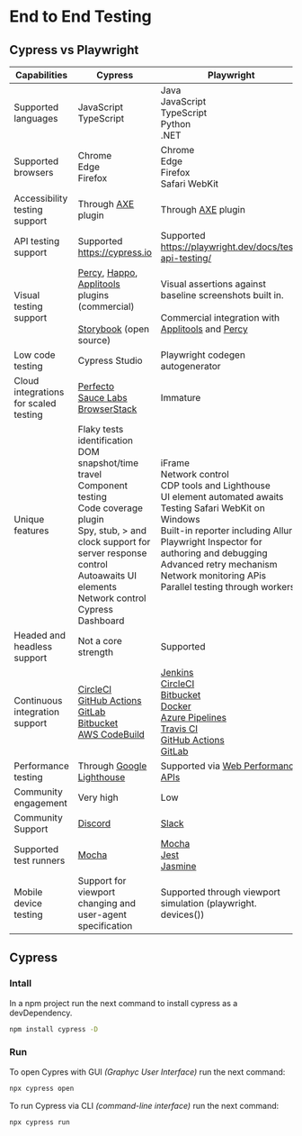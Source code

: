 # End to End Testing

## Cypress vs Playwright

| Capabilities | Cypress | Playwright |
| ------------ | ------- | ---------- |
| Supported languages | JavaScript<br> TypeScript | Java<br> JavaScript<br> TypeScript<br> Python<br> .NET |
| Supported browsers | Chrome<br> Edge<br> Firefox | Chrome<br> Edge<br> Firefox<br> Safari WebKit |
| Accessibility testing support| Through [AXE](https://www.deque.com/axe/) plugin	| Through [AXE](https://www.deque.com/axe/) plugin |
| API testing support | Supported https://cypress.io | Supported https://playwright.dev/docs/test-api-testing/ |
| Visual testing support | [Percy](https://percy.io/), [Happo](https://happo.io/), [Applitools](https://applitools.com/) plugins (commercial) <br><br> [Storybook](https://storybook.js.org/) (open source) |  Visual assertions against baseline screenshots built in. <br><br> Commercial integration with [Applitools](https://applitools.com/) and [Percy](https://percy.io/) |
| Low code testing | Cypress Studio | Playwright codegen autogenerator |
| Cloud integrations for scaled testing | [Perfecto](https://www.perfecto.io/)<br> [Sauce Labs](https://saucelabs.com/)<br> [BrowserStack](https://www.browserstack.com/) | Immature |
| Unique features | Flaky tests identification<br> DOM snapshot/time travel<br> Component testing<br> Code coverage plugin<br> Spy, stub, > and clock support for server response control<br> Autoawaits UI elements<br> Network control<br> Cypress Dashboard | iFrame<br> Network control<br> CDP tools and Lighthouse<br> UI element automated awaits<br> Testing Safari WebKit on Windows<br> Built-in reporter including Allure<br> Playwright Inspector for authoring and debugging<br> Advanced retry mechanism<br> Network monitoring APis<br> Parallel testing through workers |
| Headed and headless support | Not a core strength | Supported |
| Continuous integration support | [CircleCI](https://circleci.com/)<br> [GitHub Actions](https://github.com/features/actions)<br> [GitLab](https://about.gitlab.com/)<br> [Bitbucket](https://bitbucket.org/)<br> [AWS CodeBuild](https://aws.amazon.com/codebuild/) | [Jenkins](https://www.jenkins.io/)<br> [CircleCI](https://circleci.com/)<br> [Bitbucket](https://bitbucket.org/)<br> [Docker](https://www.docker.com/)<br> [Azure Pipelines](https://azure.microsoft.com/products/devops/pipelines/)<br> [Travis CI](https://www.travis-ci.com/)<br> [GitHub Actions](https://github.com/features/actions)<br> [GitLab](https://about.gitlab.com/) |
| Performance testing | Through [Google Lighthouse](https://github.com/GoogleChrome/lighthouse) | Supported via [Web Performance APIs](https://www.w3.org/webperf/) |
| Community engagement | Very high | Low |
| Community Support | [Discord](https://on.cypress.io/chat) | [Slack](https://aka.ms/playwright-slack) |
| Supported test runners | [Mocha](https://mochajs.org/) | [Mocha](https://mochajs.org/)<br> [Jest](https://jestjs.io/)<br> [Jasmine](https://jasmine.github.io/) |
| Mobile device testing | Support for viewport changing and user-agent specification | Supported through viewport simulation (playwright. devices()) |


## Cypress

### Intall

In a npm project run the next command to install cypress as a devDependency.

```bash
npm install cypress -D
```

### Run

To open Cypres with GUI _(Graphyc User Interface)_ run the next command:

```bash
npx cypress open
```

To run Cypress via CLI _(command-line interface)_ run the next command:

```bash
npx cypress run
```